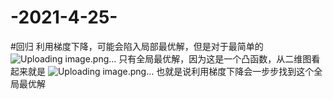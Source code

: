 # -2021-4-25-
#回归
利用梯度下降，可能会陷入局部最优解，但是对于最简单的
![Uploading image.png…]()
只有全局最优解，因为这是一个凸函数，从二维图看起来就是
![Uploading image.png…]()
也就是说利用梯度下降会一步步找到这个全局最优解

